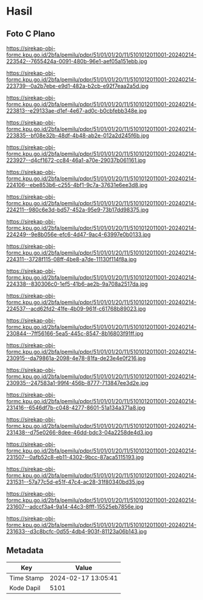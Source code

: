 # Hasil

## Foto C Plano

https://sirekap-obj-formc.kpu.go.id/2bfa/pemilu/pdpr/51/01/01/20/11/5101012011001-20240214-223542--7655424a-0091-480b-96e1-aef05a151ebb.jpg

https://sirekap-obj-formc.kpu.go.id/2bfa/pemilu/pdpr/51/01/01/20/11/5101012011001-20240214-223739--0a2b7ebe-e9d1-482a-b2cb-e92f7eaa2a5d.jpg

https://sirekap-obj-formc.kpu.go.id/2bfa/pemilu/pdpr/51/01/01/20/11/5101012011001-20240214-223813--e29133ae-d1ef-4e67-ad0c-b0cbfebb348e.jpg

https://sirekap-obj-formc.kpu.go.id/2bfa/pemilu/pdpr/51/01/01/20/11/5101012011001-20240214-223835--bf08e32b-48df-4b48-ab2e-012a2d245f6b.jpg

https://sirekap-obj-formc.kpu.go.id/2bfa/pemilu/pdpr/51/01/01/20/11/5101012011001-20240214-223927--d4cf1672-cc84-46a1-a70e-29037b061161.jpg

https://sirekap-obj-formc.kpu.go.id/2bfa/pemilu/pdpr/51/01/01/20/11/5101012011001-20240214-224106--ebe853b6-c255-4bf1-9c7a-37631e6ee3d8.jpg

https://sirekap-obj-formc.kpu.go.id/2bfa/pemilu/pdpr/51/01/01/20/11/5101012011001-20240214-224211--980c6e3d-bd57-452a-95e9-73b17dd98375.jpg

https://sirekap-obj-formc.kpu.go.id/2bfa/pemilu/pdpr/51/01/01/20/11/5101012011001-20240214-224249--9e8b056e-efc6-4d47-9ac4-63997e0b0133.jpg

https://sirekap-obj-formc.kpu.go.id/2bfa/pemilu/pdpr/51/01/01/20/11/5101012011001-20240214-224311--3728f115-08ff-4be8-a7de-11130f114f8a.jpg

https://sirekap-obj-formc.kpu.go.id/2bfa/pemilu/pdpr/51/01/01/20/11/5101012011001-20240214-224338--830306c0-1ef5-41b6-ae2b-9a708a2517da.jpg

https://sirekap-obj-formc.kpu.go.id/2bfa/pemilu/pdpr/51/01/01/20/11/5101012011001-20240214-224537--acd62fd2-41fe-4b09-961f-c61768b89023.jpg

https://sirekap-obj-formc.kpu.go.id/2bfa/pemilu/pdpr/51/01/01/20/11/5101012011001-20240214-230844--7ff56166-5ea5-445c-8547-8b16803f91ff.jpg

https://sirekap-obj-formc.kpu.go.id/2bfa/pemilu/pdpr/51/01/01/20/11/5101012011001-20240214-230915--da79861a-2098-4e78-81fa-de23e4e0f216.jpg

https://sirekap-obj-formc.kpu.go.id/2bfa/pemilu/pdpr/51/01/01/20/11/5101012011001-20240214-230935--247583a1-99f4-456b-8777-713847ee3d2e.jpg

https://sirekap-obj-formc.kpu.go.id/2bfa/pemilu/pdpr/51/01/01/20/11/5101012011001-20240214-231416--6546df7b-c048-4277-8601-51a134a371a8.jpg

https://sirekap-obj-formc.kpu.go.id/2bfa/pemilu/pdpr/51/01/01/20/11/5101012011001-20240214-231438--d75e0266-8dee-46dd-bdc3-04a2258de4d3.jpg

https://sirekap-obj-formc.kpu.go.id/2bfa/pemilu/pdpr/51/01/01/20/11/5101012011001-20240214-231507--0afb52c8-eb11-4302-9bcc-87aca5115193.jpg

https://sirekap-obj-formc.kpu.go.id/2bfa/pemilu/pdpr/51/01/01/20/11/5101012011001-20240214-231531--57a77c5d-e51f-47c4-ac28-31f80340bd35.jpg

https://sirekap-obj-formc.kpu.go.id/2bfa/pemilu/pdpr/51/01/01/20/11/5101012011001-20240214-231607--adccf3a4-9a14-44c3-8fff-15525eb7856e.jpg

https://sirekap-obj-formc.kpu.go.id/2bfa/pemilu/pdpr/51/01/01/20/11/5101012011001-20240214-231633--d3c8bcfc-0d55-4db4-903f-81123a06b143.jpg


## Metadata

| Key        | Value               |
| ---------- | ------------------- |
| Time Stamp | 2024-02-17 13:05:41 |
| Kode Dapil | 5101                |



